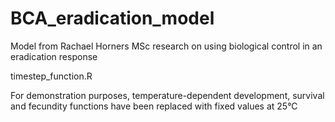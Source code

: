 # BCA_eradication_model
Model from Rachael Horners MSc research on using biological control in an eradication response

timestep_function.R 

For demonstration purposes, temperature-dependent development, survival and fecundity functions have been replaced with fixed values at 25°C 

